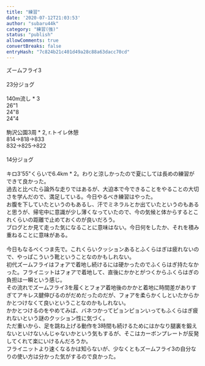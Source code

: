 ```yaml
---
title: "練習"
date: '2020-07-12T21:03:53'
author: "subaru44k"
category: "練習(強)"
status: "publish"
allowComments: true
convertBreaks: false
entryHash: "7c824b21c401d49a28c88a63dacc70cd"
---
```

ズームフライ3<br>
<br>
23分ジョグ<br>
<br>
140m流し * 3<br>
26"1<br>
24"8<br>
24"4<br>
<br>
駒沢公園3周 * 2, r.トイレ休憩<br>
814→818→833<br>
832→825→822<br>
<br>
14分ジョグ<br>
<br>
キロ3'55"くらいで6.4km * 2。わりと涼しかったので夏にしては長めの練習ができて良かった。<br>
過去と比べたら論外な走りではあるが、大迫本で今できることをやることの大切さを学んだので、満足している。今日やるべき練習はやった。<br>
お腹を下していたというのもあるし、汗でミネラルとか出ていたというのもあると思うが、帰宅中に意識が少し薄くなっていたので、今の気候と体からするとこれくらいの距離で止めておくのが良いだろう。<br>
ブログとか見て走った気になることに意味はない。今日何をしたか、それを積み重ねることに意味がある。<br>
<br>
今日もなるべくつま先で。これくらいクッションあるとふくらはぎは疲れないので、やっぱこういう靴ということなのかもしれない。<br>
初代ズームフライはフォアで着地し続けるには硬かったのでふくらはぎ持たなかった。フライニットはフォアで着地して、直後にかかとがつくからふくらはぎの負担は一瞬という感じ。<br>
その流れでズームフライ3を履くとフォア着地後のかかと着地に時間差がありすぎてアキレス腱伸びるのがだめだったのだが、フォアを柔らかくしといたからかかとつけなくて良いということなのかもしれない。<br>
かかとつけるのをやめてみば、バネつかってピョンピョンいってもふくらはぎ疲れないという謎のクッション性に気づく。<br>
ただ重いから、足を跳ね上げる動作を3時間も続けるためにはかなり腿裏を鍛えないといけないんじゃないかという気もするが、そこはカーボンプレートが反発してくれて楽にいけるんだろうか。<br>
フライニットより速くなるかは知らないが、少なくともズームフライ3の自分なりの使い方は分かった気がするので良かった。
